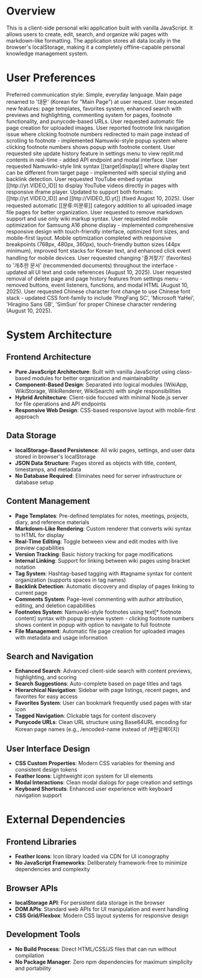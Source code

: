 # Overview

This is a client-side personal wiki application built with vanilla JavaScript. It allows users to create, edit, search, and organize wiki pages with markdown-like formatting. The application stores all data locally in the browser's localStorage, making it a completely offline-capable personal knowledge management system.

# User Preferences

Preferred communication style: Simple, everyday language.
Main page renamed to '대문' (Korean for "Main Page") at user request.
User requested new features: page templates, favorites system, enhanced search with previews and highlighting, commenting system for pages, footnote functionality, and punycode-based URLs.
User requested automatic file page creation for uploaded images.
User reported footnote link navigation issue where clicking footnote numbers redirected to main page instead of scrolling to footnote - implemented Namuwiki-style popup system where clicking footnote numbers shows popup with footnote content.
User requested site update history feature in settings menu to view replit.md contents in real-time - added API endpoint and modal interface.
User requested Namuwiki-style link syntax [[target|display]] where display text can be different from target page - implemented with special styling and backlink detection.
User requested YouTube embed syntax [[htp://yt.VIDEO_ID]] to display YouTube videos directly in pages with responsive iframe player. Updated to support both formats: [[htp://yt.VIDEO_ID]] and [[htp://VIDEO_ID.yt]] (fixed August 10, 2025).
User requested automatic [[분류:미분류]] category addition to all uploaded image file pages for better organization.
User requested to remove markdown support and use only wiki markup syntax.
User requested mobile optimization for Samsung A16 phone display - implemented comprehensive responsive design with touch-friendly interface, optimized font sizes, and mobile-first layout.
Mobile optimization completed with responsive breakpoints (768px, 480px, 360px), touch-friendly button sizes (44px minimum), improved font stacks for Korean text, and enhanced click event handling for mobile devices.
User requested changing '즐겨찾기' (favorites) to '개추한 문서' (recommended documents) throughout the interface - updated all UI text and code references (August 10, 2025).
User requested removal of delete page and page history features from settings menu - removed buttons, event listeners, functions, and modal HTML (August 10, 2025).
User requested Chinese character font change to use Chinese font stack - updated CSS font-family to include 'PingFang SC', 'Microsoft YaHei', 'Hiragino Sans GB', 'SimSun' for proper Chinese character rendering (August 10, 2025).

# System Architecture

## Frontend Architecture
- **Pure JavaScript Architecture**: Built with vanilla JavaScript using class-based modules for better organization and maintainability
- **Component-Based Design**: Separated into logical modules (WikiApp, WikiStorage, WikiRenderer, WikiSearch) with single responsibilities
- **Hybrid Architecture**: Client-side focused with minimal Node.js server for file operations and API endpoints
- **Responsive Web Design**: CSS-based responsive layout with mobile-first approach

## Data Storage
- **localStorage-Based Persistence**: All wiki pages, settings, and user data stored in browser's localStorage
- **JSON Data Structure**: Pages stored as objects with title, content, timestamps, and metadata
- **No Database Required**: Eliminates need for server infrastructure or database setup

## Content Management
- **Page Templates**: Pre-defined templates for notes, meetings, projects, diary, and reference materials
- **Markdown-Like Rendering**: Custom renderer that converts wiki syntax to HTML for display
- **Real-Time Editing**: Toggle between view and edit modes with live preview capabilities
- **Version Tracking**: Basic history tracking for page modifications
- **Internal Linking**: Support for linking between wiki pages using bracket notation
- **Tag System**: Hashtag-based tagging with #tagname syntax for content organization (supports spaces in tag names)
- **Backlink Detection**: Automatic discovery and display of pages linking to current page
- **Comments System**: Page-level commenting with author attribution, editing, and deletion capabilities
- **Footnotes System**: Namuwiki-style footnotes using text[* footnote content] syntax with popup preview system - clicking footnote numbers shows content in popup with option to navigate to full footnote
- **File Management**: Automatic file page creation for uploaded images with metadata and usage information

## Search and Navigation
- **Enhanced Search**: Advanced client-side search with content previews, highlighting, and scoring
- **Search Suggestions**: Auto-complete based on page titles and tags
- **Hierarchical Navigation**: Sidebar with page listings, recent pages, and favorites for easy access
- **Favorites System**: User can bookmark frequently used pages with star icon
- **Tagged Navigation**: Clickable tags for content discovery
- **Punycode URLs**: Clean URL structure using Base64URL encoding for Korean page names (e.g., /encoded-name instead of /#한글페이지)

## User Interface Design
- **CSS Custom Properties**: Modern CSS variables for theming and consistent design tokens
- **Feather Icons**: Lightweight icon system for UI elements
- **Modal Interactions**: Clean modal dialogs for page creation and settings
- **Keyboard Shortcuts**: Enhanced user experience with keyboard navigation support

# External Dependencies

## Frontend Libraries
- **Feather Icons**: Icon library loaded via CDN for UI iconography
- **No JavaScript Frameworks**: Deliberately framework-free to minimize dependencies and complexity

## Browser APIs
- **localStorage API**: For persistent data storage in the browser
- **DOM APIs**: Standard web APIs for UI manipulation and event handling
- **CSS Grid/Flexbox**: Modern CSS layout systems for responsive design

## Development Tools
- **No Build Process**: Direct HTML/CSS/JS files that can run without compilation
- **No Package Manager**: Zero npm dependencies for maximum simplicity and portability